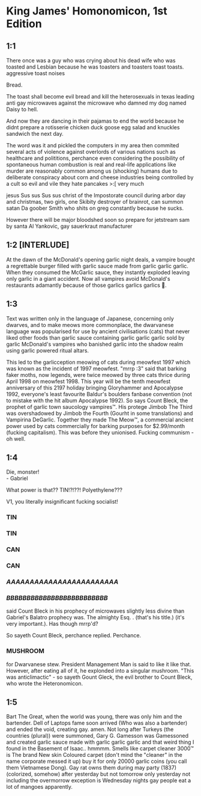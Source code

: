 # King James' Homonomicon, 1st Edition

## 1:1

There once was a guy who was crying about his dead wife who was toasted and Lesbian because he was toasters and toasters toast toasts.
aggressive toast noises

Bread.

The toast shall become evil bread and kill the heterosexuals in texas leading anti gay microwaves against the microwave who damned my dog named Daisy to hell.

And now they are dancing in their pajamas to end the world because he didnt prepare a rotisserie chicken duck goose egg salad and knuckles sandwich the next day.

The word was it and pickled the computers in my area then commited several acts of violence against overlords of various nations such as healthcare and polititions, perchance even considering the possibility of spontaneous human combustion is real and real-life applications like murder are reasonably common among us (shocking) humans due to deliberate conspiracy about corn and cheese industries being controlled by a cult so evil and vile they hate pancakes >:[ very much

jesus Sus sus Sus sus christ of the Impostorate council during arbor day and christmas, two girls, one Skibity destroyer of brainrot, can summon satan Da goober Smith who shits on greg constantly because he sucks.

However there will be major bloodshed soon so prepare for jetstream sam by santa Al Yankovic, gay sauerkraut manufacturer

## 1:2 \[INTERLUDE\]

At the dawn of the McDonald's opening garlic night deals, a vampire bought a regrettable burger filled with garlic sauce made from garlic garlic garlic. When they consumed the McGarlic sauce, they instantly exploded leaving only garlic in a giant accident. Now all vampires avoid McDonald's restaurants adamantly because of those garlics garlics garlics 🧄.

## 1:3

Text was written only in the language of Japanese, concerning only dwarves, and to make meows more commonplace, the dwarvanese language was popularised for use by ancient civilisations (cats) that never liked other foods than garlic sauce containing garlic garlic garlic sold by garlic McDonald's vampires who banished garlic into the shadow realm using garlic powered ritual altars.

This led to the garlicception meowing of cats during meowfest 1997 which was known as the incident of 1997 meowfest. "mrrp :3" said that barking faker moths, now legends, were twice meowed by three cats thrice during April 1998 on meowfest 1998. This year will be the tenth meowfest anniversary of this 2197 holiday bringing Gloryhammer and Apocalypse 1992, everyone's least favourite Baldur's boulders fanbase convention (not to mistake with the hit album Apocalypse 1992). So says Count Bleck, the prophet of garlic town saucology vampires™️. His protege Jimbob The Third was overshadowed by Jimbob the Fourth (Gourht in some translations) and Vampirina DeGarlic. Together they made The Meow™️, a commercial ancient power used by cats commercially for barking purposes for $2.99/month (fucking capitalism). This was before they unionised. Fucking communism - oh well.


## 1:4

Die, monster!  
\- Gabriel

What power is that?? TIN!?!??! Polyethylene???

V1, you literally insignificant fucking socialist!

### TIN

### TIN

### CAN

### CAN

### *AAAAAAAAAAAAAAAAAAAAAAAA*

### *BBBBBBBBBBBBBBBBBBBBBBBBB*

said Count Bleck in his prophecy of microwaves slightly less divine than Gabriel's Balatro prophecy was. The almighty Esq. . (that's his title.) (it's very important.). Has though mrrp'd?

So sayeth Count Bleck, perchance replied. Perchance.

### MUSHROOM

for Dwarvanese stew. President Management Man is said to like it like that. However, after eating all of it, he explonded into a singular mushroom. "This was anticlimactic" - so sayeth Gount Gleck, the evil brother to Count Bleck, who wrote the Heteronomicon.

## 1:5

Bart The Great, when the world was young, there was only him and the bartender. Dell of Laptops fame soon arrived (Who was also a bartender) and ended the void, creating gay. amen. Not long after Turkeys (the countries (plural)) were summoned, Gary G. Gamesson was Gamessoned and created garlic sauce made with garlic garlic garlic and that weird thing I found in the Basement of Isaac.. hmmmm. Smells like carpet cleaner 3000™ is The brand New skin Coloured carpet (don't mind the "cleaner" in the name corporate messed it up) buy it for only 20000 garlic coins (you call them Vietnamese Dong). Gay rat owns them during may party (1837) (colorized, somehow) after yesterday but not tomorrow only yesterday not including the overmorrow exception is Wednesday nights gay people eat a lot of mangoes apparently.
